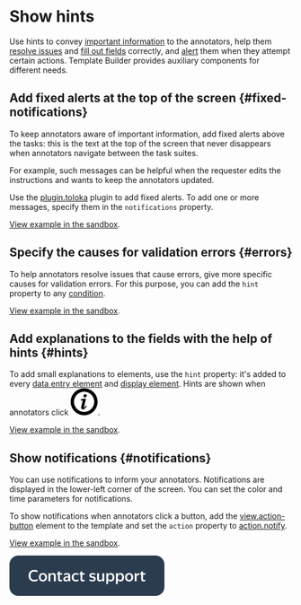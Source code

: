 # Show hints

Use hints to convey [important information](#fixed-notifications) to the annotators, help them [resolve issues](#errors) and [fill out fields](#hints) correctly, and [alert](#notifications) them when they attempt certain actions. Template Builder provides auxiliary components for different needs.


## Add fixed alerts at the top of the screen {#fixed-notifications}

To keep annotators aware of important information, add fixed alerts above the tasks: this is the text at the top of the screen that never disappears when annotators navigate between the task suites.

For example, such messages can be helpful when the requester edits the instructions and wants to keep the annotators updated.

Use the [plugin.toloka](../reference/plugin.toloka.md) plugin to add fixed alerts. To add one or more messages, specify them in the `notifications` property.

[View example in the sandbox](https://clck.ru/TR7jj).


## Specify the causes for validation errors {#errors}

To help annotators resolve issues that cause errors, give more specific causes for validation errors. For this purpose, you can add the `hint` property to any [condition](../reference/conditions.md).

[View example in the sandbox](https://clck.ru/TR7r4).


## Add explanations to the fields with the help of hints {#hints}

To add small explanations to elements, use the `hint` property: it's added to every [data entry element](../reference/fields.md) and [display element](../reference/views.md). Hints are shown when annotators click ![image](../_images/info.svg).

[View example in the sandbox](https://clck.ru/TR7wF).


## Show notifications {#notifications}

You can use notifications to inform your annotators. Notifications are displayed in the lower-left corner of the screen. You can set the color and time parameters for notifications.

To show notifications when annotators click a button, add the [view.action-button](../reference/view.action-button.md) element to the template and set the `action` property to [action.notify](../reference/action.notify.md).

[View example in the sandbox](https://clck.ru/TR827).


[![image](../_images/buttons/contact-support.svg)](../concepts/support.md)
